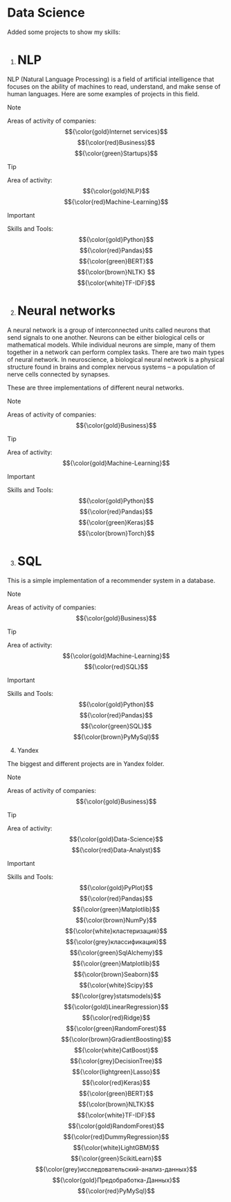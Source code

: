 # Data Science

Added some projects to show my skills:
1) # NLP
NLP (Natural Language Processing) is a field of artificial intelligence that focuses on the ability of machines to read, understand, and make sense of human languages. Here are some examples of projects in this field.
> [!NOTE]  
> Areas of activity of companies: $${\color{gold}Internet services}$$ $${\color{red}Business}$$ $${\color{green}Startups}$$

> [!TIP]
> Area of ​​activity: $${\color{gold}NLP}$$ $${\color{red}Machine-Learning}$$

> [!IMPORTANT]  
> Skills and Tools: $${\color{gold}Python}$$ $${\color{red}Pandas}$$ $${\color{green}BERT}$$ $${\color{brown}NLTK} $$ $${\color{white}TF-IDF}$$

2) # Neural networks
A neural network is a group of interconnected units called neurons that send signals to one another. Neurons can be either biological cells or mathematical models. While individual neurons are simple, many of them together in a network can perform complex tasks. There are two main types of neural network. In neuroscience, a biological neural network is a physical structure found in brains and complex nervous systems – a population of nerve cells connected by synapses. 

These are three implementations of different neural networks.

> [!NOTE]  
> Areas of activity of companies: $${\color{gold}Business}$$

> [!TIP]
> Area of ​​activity: $${\color{gold}Machine-Learning}$$

> [!IMPORTANT]  
> Skills and Tools: $${\color{gold}Python}$$ $${\color{red}Pandas}$$ $${\color{green}Keras}$$ $${\color{brown}Torch}$$

3) # SQL
This is a simple implementation of a recommender system in a database.

> [!NOTE]  
> Areas of activity of companies: $${\color{gold}Business}$$

> [!TIP]
> Area of ​​activity: $${\color{gold}Machine-Learning}$$ $${\color{red}SQL}$$

> [!IMPORTANT]  
> Skills and Tools: $${\color{gold}Python}$$ $${\color{red}Pandas}$$ $${\color{green}SQL}$$ $${\color{brown}PyMySql}$$

4) Yandex
   
The biggest and different projects are in Yandex folder.

> [!NOTE]  
> Areas of activity of companies: $${\color{gold}Business}$$

> [!TIP]
> Area of ​​activity: $${\color{gold}Data-Science}$$ $${\color{red}Data-Analyst}$$ 

> [!IMPORTANT]  
> Skills and Tools: $${\color{gold}PyPlot}$$ $${\color{red}Pandas}$$ $${\color{green}Matplotlib}$$ $${\color{brown}NumPy}$$ $${\color{white}кластеризация}$$ $${\color{grey}классификация}$$ $${\color{green}SqlAlchemy}$$ $${\color{green}Matplotlib}$$ $${\color{brown}Seaborn}$$ $${\color{white}Scipy}$$ $${\color{grey}statsmodels}$$ $${\color{gold}LinearRegression}$$ $${\color{red}Ridge}$$ $${\color{green}RandomForest}$$ $${\color{brown}GradientBoosting}$$ $${\color{white}CatBoost}$$ $${\color{grey}DecisionTree}$$ $${\color{lightgreen}Lasso}$$ $${\color{red}Keras}$$ $${\color{green}BERT}$$ $${\color{brown}NLTK}$$ $${\color{white}TF-IDF}$$ $${\color{gold}RandomForest}$$ $${\color{red}DummyRegression}$$ $${\color{white}LightGBM}$$ $${\color{green}ScikitLearn}$$ $${\color{grey}исследовательский-анализ-данных}$$ $${\color{gold}Предобработка-Данных}$$ $${\color{red}PyMySql}$$
